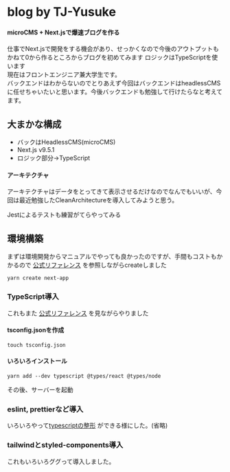 # blog by TJ-Yusuke
#### microCMS + Next.jsで爆速ブログを作る

仕事でNext.jsで開発をする機会があり、せっかくなので今後のアウトプットもかねて0から作るところからブログを初めてみます
ロジックはTypeScriptを使います<br>
現在はフロントエンジニア兼大学生です。<br>
バックエンドはわからないのでとりあえず今回はバックエンドはheadlessCMSに任せちゃいたいと思います。今後バックエンドも勉強して行けたらなと考えてます。

## 大まかな構成
- バックはHeadlessCMS(microCMS)
- Next.js v9.5.1
- ロジック部分→TypeScript
#### アーキテクチャ
アーキテクチャはデータをとってきて表示させるだけなのでなんでもいいが、今回は最近勉強したCleanArchitectureを導入してみようと思う。

Jestによるテストも練習がてらやってみる


## 環境構築
まずは環境開発からマニュアルでやっても良かったのですが、手間もコストもかかるので [公式リファレンス](https://nextjs.org/docs/getting-started) を参照しながらcreateしました
~~~Linux Kernel Module
yarn create next-app
~~~
### TypeScript導入
これもまた [公式リファレンス](https://nextjs.org/docs/basic-features/typescript) を見ながらやりました
#### tsconfig.jsonを作成
~~~Linux Kernel Module
touch tsconfig.json
~~~
#### いろいろインストール
~~~
yarn add --dev typescript @types/react @types/node
~~~
その後、サーバーを起動

### eslint, prettierなど導入
いろいろやって[typescriptの整形](https://qiita.com/y-w/items/dcf5fb4af52e990109eb#typescript%E3%81%AE%E3%81%9F%E3%82%81%E3%81%AEeslint%E3%81%A8prettier%E3%81%AE%E4%BD%B5%E7%94%A8%E8%A8%AD%E5%AE%9A) ができる様にした。(省略)

### tailwindとstyled-components導入
これもいろいろググって導入しました。
